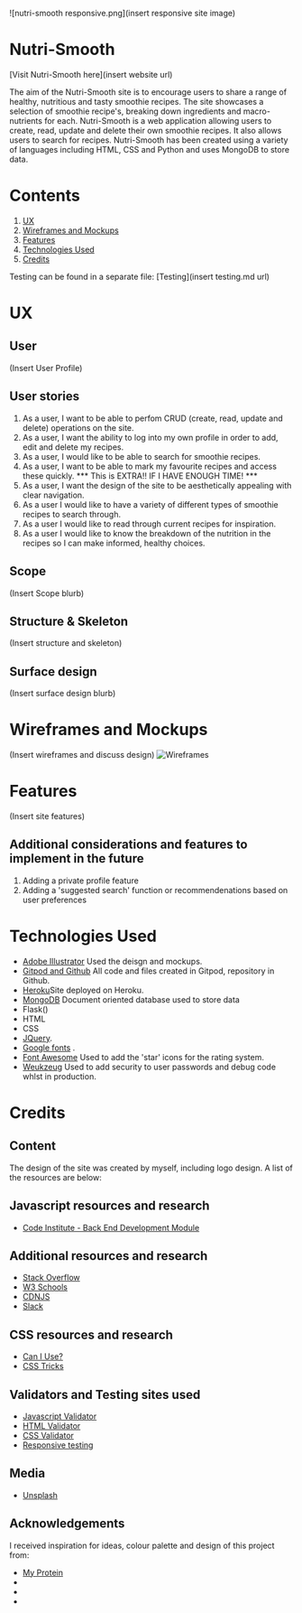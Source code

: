 ![nutri-smooth responsive.png](insert responsive site image)

# Nutri-Smooth

[Visit Nutri-Smooth here](insert website url)

The aim of the Nutri-Smooth site is to encourage users to share a range of healthy, nutritious and tasty smoothie recipes. The site showcases a selection of smoothie recipe's, breaking down ingredients and macro-nutrients for each. 
Nutri-Smooth is a web application allowing users to create, read, update and delete their own smoothie recipes. It also allows users to search for recipes.
Nutri-Smooth has been created using a variety of languages including HTML, CSS and Python and uses MongoDB to store data.

# Contents
1. [UX](#UX)
2. [Wireframes and Mockups](#Wireframes-and-Mockups)
3. [Features](#Features)
4. [Technologies Used](#Technologies-used)
5. [Credits](#Credits)

Testing can be found in a separate file:
[Testing](insert testing.md url)

# UX

## User
(Insert User Profile)

## User stories

1. As a user, I want to be able to perfom CRUD (create, read, update and delete) operations on the site.
2. As a user, I want the ability to log into my own profile in order to add, edit and delete my recipes.
3. As a user, I would like to be able to search for smoothie recipes.
4. As a user, I want to be able to mark my favourite recipes and access these quickly. *** This is EXTRA!! IF I HAVE ENOUGH TIME! ***
5. As a user, I want the design of the site to be aesthetically appealing with clear navigation.
6. As a user I would like to have a variety of different types of smoothie recipes to search through.
7. As a user I would like to read through current recipes for inspiration.
8. As a user I would like to know the breakdown of the nutrition in the recipes so I can make informed, healthy choices. 

## Scope
(Insert Scope blurb)

## Structure & Skeleton
(Insert structure and skeleton)

## Surface design
(Insert surface design blurb)

# Wireframes and Mockups
(Insert wireframes and discuss design)
![Wireframes]()

# Features
(Insert site features)

## Additional considerations and features to implement in the future

1. Adding a private profile feature
2. Adding a 'suggested search' function or recommendenations based on user preferences

# Technologies Used

- [Adobe Illustrator](https://www.adobe.com/uk/products/illustrator.html) Used the deisgn and mockups.
- [Gitpod and Github](https://github.com/RoxJade/) All code and files created in Gitpod, repository in Github.
- [Heroku](https://www.heroku.com/home)Site deployed on Heroku.
- [MongoDB]() Document oriented database used to store data
- Flask()
- HTML
- CSS
- [JQuery]().
- [Google fonts]() . 
- [Font Awesome](https://fontawesome.com/) Used to add the 'star' icons for the rating system.
- [Weukzeug]() Used to add security to user passwords and debug code whlst in production.

# Credits
## Content
The design of the site was created by myself, including logo design.
A list of the resources are below:

## Javascript resources and research
- [Code Institute - Back End Development Module]()

## Additional resources and research
- [Stack Overflow](https://stackoverflow.com/)
- [W3 Schools](https://www.w3schools.com/)
- [CDNJS](https://cdnjs.com/)
- [Slack](https://app.slack.com/)

## CSS resources and research
- [Can I Use?](https://caniuse.com/)
- [CSS Tricks]()

## Validators and Testing sites used
- [Javascript Validator](https://beautifytools.com/javascript-validator.php)
- [HTML Validator](https://validator.w3.org/)
- [CSS Validator](http://www.css-validator.org/)
- [Responsive testing](http://ami.responsivedesign.is/)

## Media

- [Unsplash](https://unsplash.com/)

## Acknowledgements
I received inspiration for ideas, colour palette and design of this project from: 
- [My Protein](https://www.myprotein.com/)
- []()
- []()
- []()
